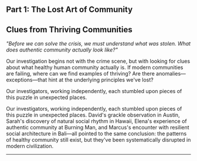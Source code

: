 ## Part 1: The Lost Art of Community
## Clues from Thriving Communities

*"Before we can solve the crisis, we must understand what was stolen. What does authentic community actually look like?"*

Our investigation begins not with the crime scene, but with looking for clues about what healthy human community actually is. If modern communities are failing, where can we find examples of thriving? Are there anomalies—exceptions—that hint at the underlying principles we've lost?

Our investigators, working independently, each stumbled upon pieces of this puzzle in unexpected places.

Our investigators, working independently, each stumbled upon pieces of this puzzle in unexpected places. David's grackle observation in Austin, Sarah's discovery of natural social rhythm in Hawaii, Elena's experience of authentic community at Burning Man, and Marcus's encounter with resilient social architecture in Bali—all pointed to the same conclusion: the patterns of healthy community still exist, but they've been systematically disrupted in modern civilization.

---
